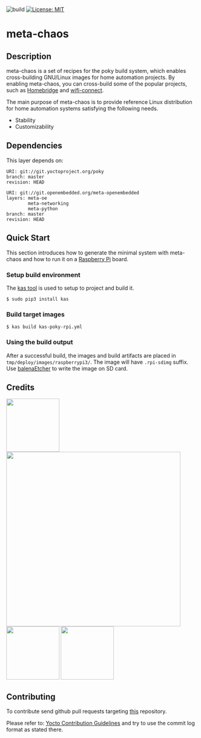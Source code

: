![build](https://github.com/mkilivan/meta-chaos/workflows/build/badge.svg)
[![License: MIT](https://img.shields.io/badge/License-MIT-yellow.svg)](https://opensource.org/licenses/MIT)
# meta-chaos

## Description

meta-chaos is a set of recipes for the poky build system, which enables cross-building GNU/Linux images for home automation projects. By enabling meta-chaos, you can cross-build some of the popular projects, such as [Homebridge](https://github.com/homebridge/homebridge) and [wifi-connect](https://github.com/balena-io/wifi-connect).

The main purpose of meta-chaos is to provide reference Linux distribution for home automation systems satisfying the following needs.

* Stability
* Customizability

## Dependencies

This layer depends on:

    URI: git://git.yoctoproject.org/poky
    branch: master
    revision: HEAD

    URI: git://git.openembedded.org/meta-openembedded
    layers: meta-oe
            meta-networking
            meta-python
    branch: master
    revision: HEAD

## Quick Start
This section introduces how to generate the minimal system with meta-chaos and how to run it on a [Raspberry Pi](https://www.raspberrypi.org/) board.
### Setup build environment
The [kas tool](https://github.com/siemens/kas) is used to setup to project and build it.

```
$ sudo pip3 install kas
```
### Build target images
```
$ kas build kas-poky-rpi.yml
```
### Using the build output
After a successful build, the images and build artifacts are placed in `tmp/deploy/images/raspberrypi3/`. The image will have `.rpi-sdimg` suffix. Use [balenaEtcher](https://www.balena.io/etcher) to write the image on SD card.

## Credits
<a href="https://github.com/homebridge/homebridge"><img src="https://user-images.githubusercontent.com/3979615/78016493-9b89a800-7396-11ea-9442-414ad9ffcdf2.png" height="140"></a>
<a href="https://github.com/balena-io/wifi-connect"><img width="460" src="https://github.com/balena-io/wifi-connect/raw/master/docs/images/wifi-connect.png" /></a>
<a href="https://nodered.org"><img src="https://user-images.githubusercontent.com/514813/143124293-b8af5ae0-dc22-4206-bedf-6613802129ee.png" height="140"></a>
<a href="https://mosquitto.org/"><img src="https://repository-images.githubusercontent.com/53614190/b11dd480-90b3-11eb-903d-8c48f62e3172" height="140"></a>


## Contributing
To contribute send github pull requests targeting [this](https://github.com/mkilivan/meta-chaos) repository.

Please refer to: [Yocto Contribution Guidelines](https://wiki.yoctoproject.org/wiki/Contribution_Guidelines#General_Information) and try to use the commit log format as stated there.
